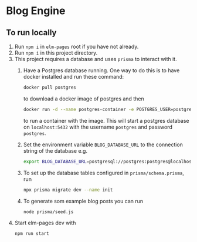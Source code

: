 # Blog Engine

## To run locally
1. Run `npm i` in `elm-pages` root if you have not already.
2. Run `npm i` in this project directory.
3. This project requires a database and uses `prisma` to interact with it.
   1. Have a Postgres database running. One way to do this is to have docker installed and run these command:
      ```bash
      docker pull postgres
      ```
      to download a docker image of postgres and then
      ```bash
      docker run -d --name postgres-container -e POSTGRES_USER=postgres -e POSTGRES_PASSWORD=postgres -p 5432:5432 postgres
      ```
      to run a container with the image. This will start a postgres database on `localhost:5432` with the username `postgres` and password `postgres`.
   2. Set the environment variable `BLOG_DATABASE_URL` to the connection string of the database e.g.
      ```bash
      export BLOG_DATABASE_URL=postgresql://postgres:postgres@localhost/postgres
      ```
   2. To set up the database tables configured in `prisma/schema.prisma`, run
      ```bash
      npx prisma migrate dev --name init
      ```

   2. To generate som example blog posts you can run
      ```bash
      node prisma/seed.js
      ```
3. Start elm-pages dev with
   ```bash
   npm run start
   ```
